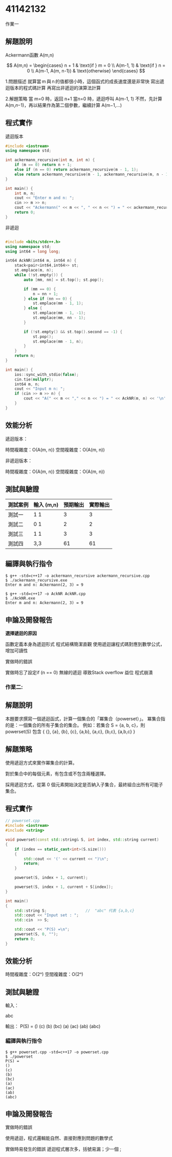 # 41142132

作業一

## 解題說明

Ackermann函數 A(m,n)

$$
A(m,n) = \begin{cases}
n + 1 & \text{if } m = 0 \\
A(m-1, 1) & \text{if } n = 0 \\
A(m-1, A(m, n-1)) & \text{otherwise}
\end{cases}
$$

1.問題描述
就算當 m 與 n 的值都很小時，這個函式的成長速度還是非常快
寫出遞迴版本的程式碼計算
再寫出非遞迴的演算法計算

2.解題策略
當 m=0 時，返回 n+1
當n=0 時，遞迴呼叫 A(m-1, 1)
不然，先計算 A(m,𝑛−1)，再以結果作為第二個參數，繼續計算 A(m−1,...)


## 程式實作

遞迴版本
```cpp
#include <iostream>
using namespace std;

int ackermann_recursive(int m, int n) {
    if (m == 0) return n + 1;
    else if (n == 0) return ackermann_recursive(m - 1, 1);
    else return ackermann_recursive(m - 1, ackermann_recursive(m, n - 1));
}

int main() {
    int m, n;
    cout << "Enter m and n: ";
    cin >> m >> n;
    cout << "Ackermann(" << m << ", " << n << ") = " << ackermann_recursive(m, n) << endl;
    return 0;
}
```

非遞迴

```cpp

#include <bits/stdc++.h>
using namespace std;
using int64 = long long;

int64 AckNR(int64 m, int64 n) {
    stack<pair<int64,int64>> st;
    st.emplace(m, n);
    while (!st.empty()) {
        auto [mm, nn] = st.top(); st.pop();

        if (mm == 0) {
            n = nn + 1;               
        } else if (nn == 0) {
            st.emplace(mm - 1, 1);       
        } else {
            st.emplace(mm - 1, -1);       
            st.emplace(mm, nn - 1);      
        }

        if (!st.empty() && st.top().second == -1) {
            st.pop();                     
            st.emplace(mm - 1, n);        
        }
    }
    return n;
}

int main() {
    ios::sync_with_stdio(false);
    cin.tie(nullptr);
    int64 m, n;
    cout << "Input m n: ";
    if (cin >> m >> n) {
        cout << "A(" << m << "," << n << ") = " << AckNR(m, n) << '\n';
    }
}
```


## 效能分析


遞迴版本：

時間複雜度：O(A(m, n))
空間複雜度：O(A(m, n))

非遞迴版本：

時間複雜度：O(A(m, n))
空間複雜度：O(A(m, n))

## 測試與驗證

| 測試案例 | 輸入 (m,n) | 預期輸出 | 實際輸出 |
|----------|------------|----------|----------|
| 測試一   | 1 1      | 3        | 3        |
| 測試二   | 0 1      | 2        | 2        |
| 測試三   | 1 1      | 3        | 3        |
| 測試四   | 3,3      | 61       | 61       |

## 編譯與執行指令

```shell
$ g++ -std=c++17 -o ackermann_recursive ackermann_recursive.cpp
$ ./ackermann_recursive.exe
Enter m and n: Ackermann(2, 3) = 9
```

```shell
$ g++ -std=c++17 -o AckNR AckNR.cpp
$ ./AckNR.exe
Enter m and n: Ackermann(2, 3) = 9
```


## 申論及開發報告

**選擇遞迴的原因**

函數定義本身為遞迴形式 程式結構簡潔直觀 使用遞迴讓程式碼對應到數學公式，增加可讀性

實做時的錯誤

實做時忘了設定if (n == 0) 無線的遞迴 導致Stack overflow 益位 程式崩潰

 

### 作業二:

## 解題說明

本題要求撰寫一個遞迴函式，計算一個集合的「冪集合（powerset）」。
冪集合指的是：一個集合的所有子集合的集合。
例如：若集合 S = {a, b, c}，則 powerset(S) 包含
{ {}, {a}, {b}, {c}, {a,b}, {a,c}, {b,c}, {a,b,c} } 

## 解題策略
使用遞迴方式來實作冪集合的計算。

對於集合中的每個元素，有包含或不包含兩種選擇。

採用遞迴方式，從第 0 個元素開始決定是否納入子集合，最終組合出所有可能子集合。

   
## 程式實作

```cpp
// powerset.cpp
#include <iostream>
#include <string>

void powerset(const std::string& S, int index, std::string current)
{
    if (index == static_cast<int>(S.size()))
    {
        std::cout << '(' << current << ")\n";
        return;
    }

    powerset(S, index + 1, current);

    powerset(S, index + 1, current + S[index]);
}

int main()
{
    std::string S;                 //  "abc" 代表 {a,b,c}
    std::cout << "Input set : ";
    std::cin  >> S;

    std::cout << "P(S) =\n";
    powerset(S, 0, "");            
    return 0;
}

```

## 效能分析

時間複雜度：O(2ⁿ)
空間複雜度：O(2ⁿ)


    
## 測試與驗證

輸入：

abc

輸出：
P(S) =
()
(c)
(b)
(bc)
(a)
(ac)
(ab)
(abc)


### 編譯與執行指令

```shell
$ g++ powerset.cpp -std=c++17 -o powerset.cpp       
$ ./powerset                                    
P(S) =
()
(c)
(b)
(bc)
(a)
(ac)
(ab)
(abc)

```

## 申論及開發報告

實做時的錯誤

使用遞迴，程式邏輯能自然、直接對應到問題的數學式

實做時易發生的錯誤
遞迴程式層次多，括號易漏；少一個 ;


